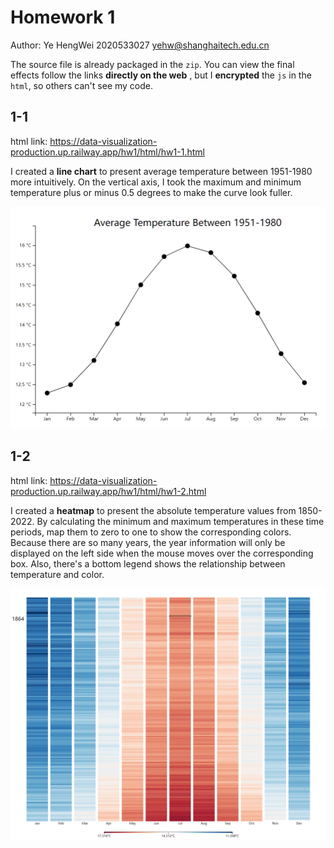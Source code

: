 # Homework 1

Author: Ye HengWei 2020533027 yehw@shanghaitech.edu.cn

The source file is already packaged in the `zip`. You can view the final effects follow the links **directly on the web** , but I **encrypted** the `js` in the `html`, so others can't see my code. 

## 1-1

html link: https://data-visualization-production.up.railway.app/hw1/html/hw1-1.html

I created a **line chart** to present average temperature between 1951-1980 more intuitively. On the vertical axis, I took the maximum and minimum temperature plus or minus 0.5 degrees to make the curve look fuller.

![1-1](1-1.png)

## 1-2

html link: https://data-visualization-production.up.railway.app/hw1/html/hw1-2.html

I created a **heatmap** to present the absolute temperature values from 1850-2022. By calculating the minimum and maximum temperatures in these time periods, map them to zero to one to show the corresponding colors. Because there are so many years, the year information will only be displayed on the left side when the mouse moves over the corresponding box. Also, there's a bottom legend shows the relationship between temperature and color.

![1-2](1-2.png)